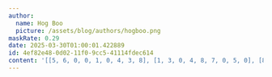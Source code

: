 ```yaml
---
author:
  name: Hog Boo
  picture: /assets/blog/authors/hogboo.png
maskRate: 0.29
date: 2025-03-30T01:00:01.422889
id: 4ef82e48-0d02-11f0-9cc5-41114fdec614
content: '[[5, 6, 0, 0, 1, 0, 4, 3, 8], [1, 3, 0, 4, 8, 7, 0, 5, 0], [8, 0, 4, 3, 6, 5, 7, 2, 0], [0, 7, 5, 8, 9, 1, 2, 6, 3], [3, 8, 0, 7, 5, 2, 0, 4, 9], [9, 0, 1, 6, 0, 3, 8, 7, 5], [6, 1, 9, 5, 2, 4, 0, 8, 7], [2, 0, 3, 1, 0, 0, 6, 0, 4], [0, 4, 8, 0, 0, 6, 0, 1, 0]]'
---
```

